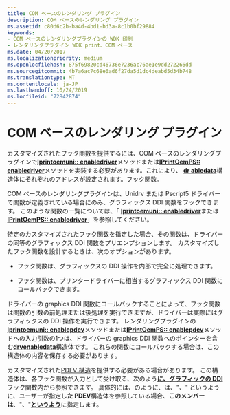 ```yaml
---
title: COM ベースのレンダリング プラグイン
description: COM ベースのレンダリング プラグイン
ms.assetid: c80d6c2b-ba4d-4bd1-bd3a-8c1b0bf29884
keywords:
- COM ベースのレンダリングプラグインの WDK 印刷
- レンダリングプラグイン WDK print、COM ベース
ms.date: 04/20/2017
ms.localizationpriority: medium
ms.openlocfilehash: 875f69820cd46736e7236ac76ae1e9dd272266dd
ms.sourcegitcommit: 4b7a6ac7c68e6ad6f27da5d1dc4deabd5d34b748
ms.translationtype: MT
ms.contentlocale: ja-JP
ms.lasthandoff: 10/24/2019
ms.locfileid: "72842874"
---
```

# <a name="com-based-rendering-plug-ins"></a>COM ベースのレンダリング プラグイン





カスタマイズされたフック関数を提供するには、COM ベースのレンダリングプラグインで[**Iprintoemuni:: enabledriver**](https://docs.microsoft.com/windows-hardware/drivers/ddi/prcomoem/nf-prcomoem-iprintoemuni-enabledriver)メソッドまたは[**IPrintOemPS:: enabledriver**](https://docs.microsoft.com/windows-hardware/drivers/ddi/prcomoem/nf-prcomoem-iprintoemps-enabledriver)メソッドを実装する必要があります。これにより、 [**dr abledata**](https://docs.microsoft.com/windows/desktop/api/winddi/ns-winddi-tagdrvenabledata)構造体にそれぞれのアドレスが設定されます。フック関数。

COM ベースのレンダリングプラグインは、Unidrv または Pscript5 ドライバーで関数が定義されている場合にのみ、グラフィックス DDI 関数をフックできます。 このような関数の一覧については、「 [**Iprintoemuni:: enabledriver**](https://docs.microsoft.com/windows-hardware/drivers/ddi/prcomoem/nf-prcomoem-iprintoemuni-enabledriver)または[**IPrintOemPS:: enabledriver**](https://docs.microsoft.com/windows-hardware/drivers/ddi/prcomoem/nf-prcomoem-iprintoemps-enabledriver)」を参照してください。

特定のカスタマイズされたフック関数を指定した場合、その関数は、ドライバーの同等のグラフィックス DDI 関数をプリエンプションします。 カスタマイズしたフック関数を設計するときは、次のオプションがあります。

-   フック関数は、グラフィックスの DDI 操作を内部で完全に処理できます。

-   フック関数は、プリンタードライバーに相当するグラフィックス DDI 関数にコールバックできます。

ドライバーの graphics DDI 関数にコールバックすることによって、フック関数は関数の引数の前処理または後処理を実行できますが、ドライバーは実際にはグラフィックスの DDI 操作を実行できます。 レンダリングプラグインの[**Iprintoemuni:: enablepdev**](https://docs.microsoft.com/windows-hardware/drivers/ddi/prcomoem/nf-prcomoem-iprintoemuni-enablepdev)メソッドまたは[**IPrintOemPS:: enablepdev**](https://docs.microsoft.com/windows-hardware/drivers/ddi/prcomoem/nf-prcomoem-iprintoemps-enablepdev)メソッドへの入力引数の1つは、ドライバーの graphics DDI 関数へのポインターを含む[**drvenabledata**](https://docs.microsoft.com/windows/desktop/api/winddi/ns-winddi-tagdrvenabledata)構造体です。 これらの関数にコールバックする場合は、この構造体の内容を保存する必要があります。

カスタマイズされた[PDEV 構造](customized-pdev-structures.md)を提供する必要がある場合があります。 この構造体は、各フック関数が入力として受け取る、次のよう[**に、グラフィックの DDI**](https://docs.microsoft.com/windows/desktop/api/winddi/ns-winddi-_surfobj)フック関数内から参照できます。 具体的には、のように、は、"、" というように、ユーザーが指定し**た PDEV**構造体を参照している場合、**このメンバーは**、"、"[**というよう**](https://docs.microsoft.com/windows-hardware/drivers/ddi/printoem/ns-printoem-_devobj)に指定します。

 

 




